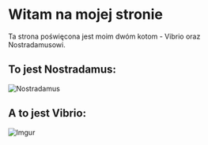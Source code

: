 # Witam na mojej stronie
Ta strona poświęcona jest moim dwóm kotom - Vibrio oraz Nostradamusowi.

## To jest Nostradamus:

![Nostradamus](https://i.imgur.com/rb2zbV2.jpg)

## A to jest Vibrio:

![Imgur](https://i.imgur.com/92HQZn7.jpg)

